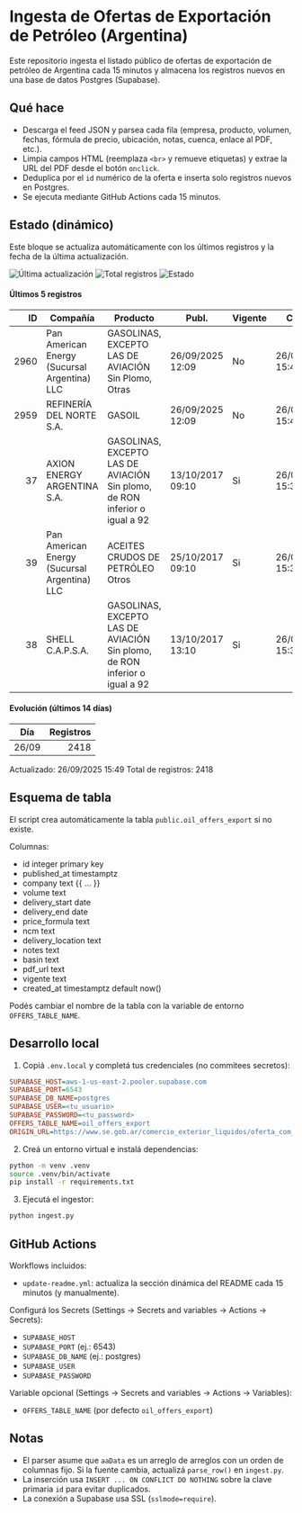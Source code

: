 # Ingesta de Ofertas de Exportación de Petróleo (Argentina)

Este repositorio ingesta el listado público de ofertas de exportación de petróleo de Argentina cada 15 minutos y almacena los registros nuevos en una base de datos Postgres (Supabase).

## Qué hace

- Descarga el feed JSON y parsea cada fila (empresa, producto, volumen, fechas, fórmula de precio, ubicación, notas, cuenca, enlace al PDF, etc.).
- Limpia campos HTML (reemplaza `<br>` y remueve etiquetas) y extrae la URL del PDF desde el botón `onclick`.
- Deduplica por el `id` numérico de la oferta e inserta solo registros nuevos en Postgres.
- Se ejecuta mediante GitHub Actions cada 15 minutos.

## Estado (dinámico)

Este bloque se actualiza automáticamente con los últimos registros y la fecha de la última actualización.

<!-- OFFERS_STATUS:START -->

<!-- badges:start -->
![Última actualización](https://img.shields.io/badge/actualizado-2025--09--26_15-49-red?style=flat-square) ![Total registros](https://img.shields.io/badge/total__registros-2418-blue?style=flat-square) ![Estado](https://img.shields.io/badge/estado-desactualizado-red?style=flat-square)
<!-- badges:end -->

#### Últimos 5 registros

<table>
  <colgroup>
    <col style="width:8%">
    <col style="width:24%">
    <col style="width:38%">
    <col style="width:12%">
    <col style="width:8%">
    <col style="width:10%">
  </colgroup>
  <thead>
    <tr><th style="text-align:right">ID</th><th>Compañía</th><th>Producto</th><th>Publ.</th><th>Vigente</th><th>Creado</th></tr>
  </thead>
  <tbody>
    <tr><td style="text-align:right">2960</td><td>Pan American Energy (Sucursal Argentina) LLC</td><td>GASOLINAS, EXCEPTO LAS DE AVIACIÓN Sin Plomo, Otras</td><td>26/09/2025 12:09</td><td>No</td><td>26/09/2025 15:49</td></tr>
    <tr><td style="text-align:right">2959</td><td>REFINERÍA DEL NORTE S.A.</td><td>GASOIL</td><td>26/09/2025 12:09</td><td>No</td><td>26/09/2025 15:49</td></tr>
    <tr><td style="text-align:right">37</td><td>AXION ENERGY ARGENTINA S.A.</td><td>GASOLINAS, EXCEPTO LAS DE AVIACIÓN Sin plomo, de RON inferior o igual a 92</td><td>13/10/2017 09:10</td><td>Si</td><td>26/09/2025 15:36</td></tr>
    <tr><td style="text-align:right">39</td><td>Pan American Energy (Sucursal Argentina) LLC</td><td>ACEITES CRUDOS DE PETRÓLEO Otros</td><td>25/10/2017 09:10</td><td>Si</td><td>26/09/2025 15:36</td></tr>
    <tr><td style="text-align:right">38</td><td>SHELL C.A.P.S.A.</td><td>GASOLINAS, EXCEPTO LAS DE AVIACIÓN Sin plomo, de RON inferior o igual a 92</td><td>13/10/2017 13:10</td><td>Si</td><td>26/09/2025 15:36</td></tr>
  </tbody>
</table>

#### Evolución (últimos 14 días)

| Día | Registros |
|:---:|---:|
| 26/09 | 2418 |

Actualizado: 26/09/2025 15:49
Total de registros: 2418

<!-- OFFERS_STATUS:END -->

## Esquema de tabla

El script crea automáticamente la tabla `public.oil_offers_export` si no existe.

Columnas:

- id integer primary key
- published_at timestamptz
- company text
  {{ ... }}
- volume text
- delivery_start date
- delivery_end date
- price_formula text
- ncm text
- delivery_location text
- notes text
- basin text
- pdf_url text
- vigente text
- created_at timestamptz default now()

Podés cambiar el nombre de la tabla con la variable de entorno `OFFERS_TABLE_NAME`.

## Desarrollo local

1. Copiá `.env.local` y completá tus credenciales (no commitees secretos):

```ini
SUPABASE_HOST=aws-1-us-east-2.pooler.supabase.com
SUPABASE_PORT=6543
SUPABASE_DB_NAME=postgres
SUPABASE_USER=<tu_usuario>
SUPABASE_PASSWORD=<tu_password>
OFFERS_TABLE_NAME=oil_offers_export
ORIGIN_URL=https://www.se.gob.ar/comercio_exterior_liquidos/oferta_com_ext_expo_store.php
```

2. Creá un entorno virtual e instalá dependencias:

```bash
python -m venv .venv
source .venv/bin/activate
pip install -r requirements.txt
```

3. Ejecutá el ingestor:

```bash
python ingest.py
```

## GitHub Actions

Workflows incluidos:

- `update-readme.yml`: actualiza la sección dinámica del README cada 15 minutos (y manualmente).

Configurá los Secrets (Settings → Secrets and variables → Actions → Secrets):

- `SUPABASE_HOST`
- `SUPABASE_PORT` (ej.: 6543)
- `SUPABASE_DB_NAME` (ej.: postgres)
- `SUPABASE_USER`
- `SUPABASE_PASSWORD`

Variable opcional (Settings → Secrets and variables → Actions → Variables):

- `OFFERS_TABLE_NAME` (por defecto `oil_offers_export`)

## Notas

- El parser asume que `aaData` es un arreglo de arreglos con un orden de columnas fijo. Si la fuente cambia, actualizá `parse_row()` en `ingest.py`.
- La inserción usa `INSERT ... ON CONFLICT DO NOTHING` sobre la clave primaria `id` para evitar duplicados.
- La conexión a Supabase usa SSL (`sslmode=require`).
